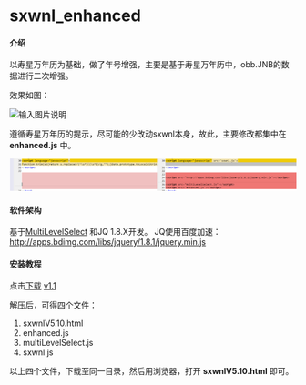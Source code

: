 # sxwnl_enhanced

#### 介绍
以寿星万年历为基础，做了年号增强，主要是基于寿星万年历中，obb.JNB的数据进行二次增强。

效果如图：


![输入图片说明](https://foruda.gitee.com/images/1666533937976008743/96c466b2_120473.gif "20221023_203817.gif")



遵循寿星万年历的提示，尽可能的少改动sxwnl本身，故此，主要修改都集中在 **enhanced.js** 中。


![输入图片说明](image.png)



#### 软件架构

基于[MultiLevelSelect](https://github.com/chienhungchen/MultiLevelSelect)
和JQ 1.8.X开发。
JQ使用百度加速： http://apps.bdimg.com/libs/jquery/1.8.1/jquery.min.js


#### 安装教程

点击[下载](https://gitee.com/gavinkou/sxwnl_enhanced/archive/refs/tags/v1.1.zip) [v1.1](https://gitee.com/gavinkou/sxwnl_enhanced/archive/refs/tags/v1.1.zip)

解压后，可得四个文件：

1. sxwnlV5.10.html
1. enhanced.js
1. multiLevelSelect.js
1. sxwnl.js


以上四个文件，下载至同一目录，然后用浏览器，打开 **sxwnlV5.10.html** 即可。


